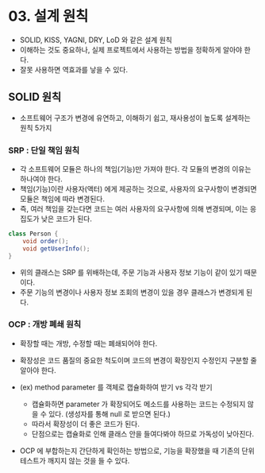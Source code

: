 # 03. 설계 원칙
- SOLID, KISS, YAGNI, DRY, LoD 와 같은 설계 원칙
- 이해하는 것도 중요하나, 실제 프로젝트에서 사용하는 방법을 정확하게 알아야 한다.
- 잘못 사용하면 역효과를 낳을 수 있다.

## SOLID 원칙
- 소프트웨어 구조가 변경에 유연하고, 이해하기 쉽고, 재사용성이 높도록 설계하는 원칙 5가지

### SRP : 단일 책임 원칙
- 각 소프트웨어 모듈은 하나의 책임(기능)만 가져야 한다. 각 모듈의 변경의 이유는 하나여야 한다.
- 책임(기능)이란 사용자(액터) 에게 제공하는 것으로, 사용자의 요구사항이 변경되면 모듈은 책임에 따라 변경된다.
- 즉, 여러 책임을 갖는다면 코드는 여러 사용자의 요구사항에 의해 변경되며, 이는 응집도가 낮은 코드가 된다.

```java
class Person {
    void order();
    void getUserInfo();
}
```

- 위의 클래스는 SRP 를 위배하는데, 주문 기능과 사용자 정보 기능이 같이 있기 때문이다.
- 주문 기능의 변경이나 사용자 정보 조회의 변경이 있을 경우 클래스가 변경되게 된다.

### OCP : 개방 폐쇄 원칙
- 확장할 때는 개방, 수정할 때는 폐쇄되어야 한다.
- 확장성은 코드 품질의 중요한 척도이며 코드의 변경이 확장인지 수정인지 구분할 줄 알아야 한다.
- (ex) method parameter 를 객체로 캡슐화하여 받기 vs 각각 받기
    - 캡슐화하면 parameter 가 확장되어도 메소드를 사용하는 코드는 수정되지 않을 수 있다. (생성자를 통해 null 로 받으면 된다.)
    - 따라서 확장성이 더 좋은 코드가 된다.
    - 단점으로는 캡슐화로 인해 클래스 안을 들여다봐야 하므로 가독성이 낮아진다.
 
- OCP 에 부합하는지 간단하게 확인하는 방법으로, 기능을 확장했을 때 기존의 단위테스트가 깨지지 않는 것을 들 수 있다.

